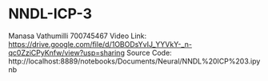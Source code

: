 # NNDL-ICP-3
Manasa Vathumilli
700745467
Video Link: https://drive.google.com/file/d/1OBODsYvIJ_YYVkY-_n-qc0ZziCPyKnfw/view?usp=sharing 
Source Code: http://localhost:8889/notebooks/Documents/Neural/NNDL%20ICP%203.ipynb

